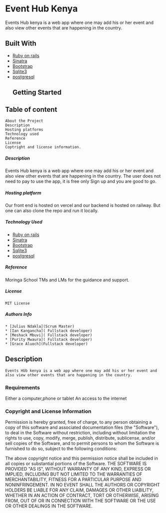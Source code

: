  # Event Hub Kenya
Events Hub kenya is a web app where one may add his or her event and also view other events that are happening in the country.
 ## Built With
 * [Ruby on rails](https://www.ruby-on-rails-lang.org/en/)
 * [Sinatra](http://sinatrarb.com/)
 * [Bootstrap](https://getbootstrap.com)
 * [Sqlite3](https://www.sqlite.org/index.html)
 * [postgresql](https://www.postgresql.org/)
    ## Getting Started  
## Table of content
    About the Project
    Description
    Hosting platforms
    Technology used
    Reference
    License
    Coptright and license information.  

 ##### Description
  Events Hub kenya is a web app where one may add his or her event and also view other events that are happening in the country.
 The user does not need to pay to use the app, it is free only Sign up and you are good to go.
##### Hosting platform
 Our front end is hosted on vercel and our backend is hosted on railway.
 But one can also clone the repo and run it locally.
 ##### Technology Used
  * [Ruby on rails](https://www.ruby-on-rails-lang.org/en/)
 * [Sinatra](http://sinatrarb.com/)
 * [Bootstrap](https://getbootstrap.com)
 * [Sqlite3](https://www.sqlite.org/index.html)
 * [postgresql](https://www.postgresql.org/)

 ##### Reference
 Moringa School TMs and LMs for the guidance and support.

 ##### License

    MIT License

 ##### Authors Info
    * [Julius Ndakla](Scrum Master)
    * [Ian Kangancha]( Fullstack developer)
    * [Meshack Mbuvi]( Fullstack developer)
    * [Purity Mwaura]( Fullstack developer)
    * [Grace Aluoch](Fullstack developer)
 ## Description
    Events HUb kenya is a web app where one may add his or her event and also view other events that are happening in the country.
 ### Requirements
  Either a computer,phone or tablet
  An access to the internet
 
 ### Copyright and License Information

Permission is hereby granted, free of charge, to any person obtaining a copy
of this software and associated documentation files (the "Software"), to deal
in the Software without restriction, including without limitation the rights
to use, copy, modify, merge, publish, distribute, sublicense, and/or sell
copies of the Software, and to permit persons to whom the Software is
furnished to do so, subject to the following conditions:

The above copyright notice and this permission notice shall be included in all
copies or substantial portions of the Software.
THE SOFTWARE IS PROVIDED "AS IS", WITHOUT WARRANTY OF ANY KIND, EXPRESS OR
IMPLIED, INCLUDING BUT NOT LIMITED TO THE WARRANTIES OF MERCHANTABILITY,
FITNESS FOR A PARTICULAR PURPOSE AND NONINFRINGEMENT. IN NO EVENT SHALL THE
AUTHORS OR COPYRIGHT HOLDERS BE LIABLE FOR ANY CLAIM, DAMAGES OR OTHER
LIABILITY, WHETHER IN AN ACTION OF CONTRACT, TORT OR OTHERWISE, ARISING FROM,
OUT OF OR IN CONNECTION WITH THE SOFTWARE OR THE USE OR OTHER DEALINGS IN THE
SOFTWARE.

